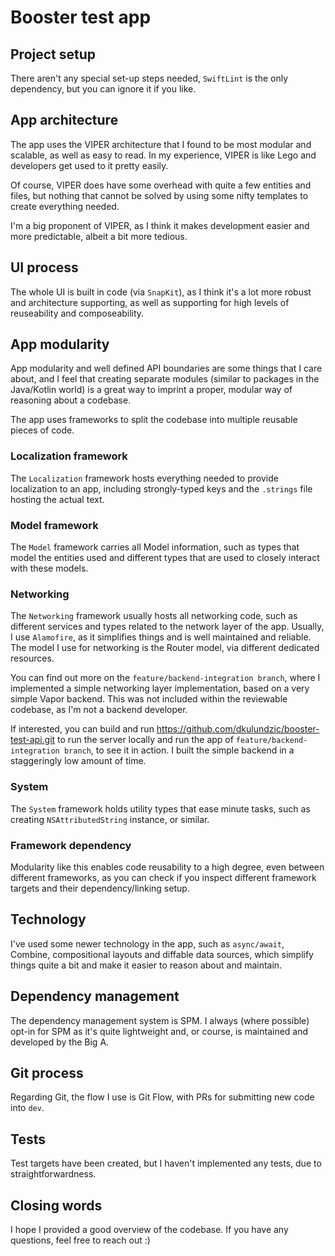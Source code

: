 #  Booster test app

## Project setup

There aren't any special set-up steps needed, `SwiftLint` is the only dependency, but you can ignore it if you like.

## App architecture

The app uses the VIPER architecture that I found to be most modular and scalable, as well as easy to read. In my experience,
VIPER is like Lego and developers get used to it pretty easily. 

Of course, VIPER does have some overhead with quite a few entities and files, but nothing that cannot be solved by using some
nifty templates to create everything needed.

I'm a big proponent of VIPER, as I think it makes development easier and more predictable, albeit a bit more tedious.

## UI process

The whole UI is built in code (via `SnapKit`), as I think it's a lot more robust and architecture supporting, as well as supporting for high levels
of reuseability and composeability. 

## App modularity

App modularity and well defined API boundaries are some things that I care about, and I feel that creating separate modules (similar
to packages in the Java/Kotlin world) is a great way to imprint a proper, modular way of reasoning about a codebase. 

The app uses frameworks to split the codebase into multiple reusable pieces of code.

### Localization framework

The `Localization` framework hosts everything needed to provide localization to an app, including strongly-typed keys and the `.strings` file
hosting the actual text.

### Model framework

The `Model` framework carries all Model information, such as types that model the entities used and different types that are used to closely
interact with these models.

### Networking

The `Networking` framework usually hosts all networking code, such as different services and types related to the network layer of the app. 
Usually, I use `Alamofire`, as it simplifies things and is well maintained and reliable. The model I use for networking is the Router model,
via different dedicated resources. 

You can find out more on the `feature/backend-integration branch`, where I implemented a simple networking layer implementation, based on a
very simple Vapor backend. This was not included within the reviewable codebase, as I'm not a backend developer.

If interested, you can build and run https://github.com/dkulundzic/booster-test-api.git to run the server locally and run the app of 
`feature/backend-integration branch`, to see it in action. I built the simple backend in a staggeringly low amount of time.  

### System

The `System` framework holds utility types that ease minute tasks, such as creating `NSAttributedString` instance, or similar. 

### Framework dependency

Modularity like this enables code reusability to a high degree, even between different frameworks, as you can check if you inspect different
framework targets and their dependency/linking setup.

## Technology 

I've used some newer technology in the app, such as `async/await`, Combine, compositional layouts and diffable data sources, which simplify things
quite a bit and make it easier to reason about and maintain.  

## Dependency management

The dependency management system is SPM. I always (where possible) opt-in for SPM as it's quite lightweight and, or course, is maintained and
developed by the Big A. 

## Git process

Regarding Git, the flow I use is Git Flow, with PRs for submitting new code into `dev`. 

## Tests

Test targets have been created, but I haven't implemented any tests, due to straightforwardness.

## Closing words 

I hope I provided a good overview of the codebase. If you have any questions, feel free to reach out :) 
